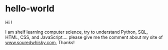 # hello-world

Hi !

I am shelf learning computer science, try to understand Python, SQL, HTML, CSS, and JavaScript.... please give me the comment about my site of www.souredwhisky.com, 
Thanks!
